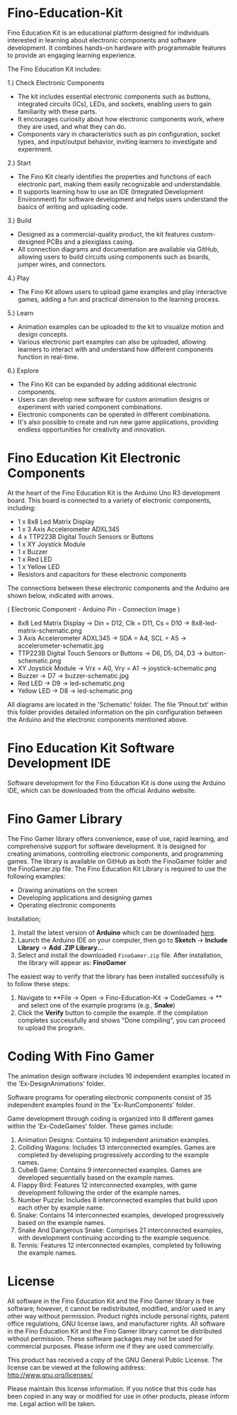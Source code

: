 # Fino-Education-Kit

Fino Education Kit is an educational platform designed for individuals interested in learning about electronic components and software development. 
It combines hands-on hardware with programmable features to provide an engaging learning experience.

The Fino Education Kit includes:

1.) Check Electronic Components
- The kit includes essential electronic components such as buttons, integrated circuits (ICs), LEDs, and sockets, enabling users to gain familiarity with these parts.
- It encourages curiosity about how electronic components work, where they are used, and what they can do.
- Components vary in characteristics such as pin configuration, socket types, and input/output behavior, inviting learners to investigate and experiment.

2.) Start
- The Fino Kit clearly identifies the properties and functions of each electronic part, making them easily recognizable and understandable.
- It supports learning how to use an IDE (Integrated Development Environment) for software development and helps users understand the basics of writing and uploading code.

3.) Build
- Designed as a commercial-quality product, the kit features custom-designed PCBs and a plexiglass casing.
- All connection diagrams and documentation are available via GitHub, allowing users to build circuits using components such as boards, jumper wires, and connectors.

4.) Play
- The Fino Kit allows users to upload game examples and play interactive games, adding a fun and practical dimension to the learning process.

5.) Learn
- Animation examples can be uploaded to the kit to visualize motion and design concepts.
- Various electronic part examples can also be uploaded, allowing learners to interact with and understand how different components function in real-time.

6.) Explore
- The Fino Kit can be expanded by adding additional electronic components.
- Users can develop new software for custom animation designs or experiment with varied component combinations.
- Electronic components can be operated in different combinations.
- It's also possible to create and run new game applications, providing endless opportunities for creativity and innovation.


# Fino Education Kit Electronic Components

At the heart of the Fino Education Kit is the Arduino Uno R3 development board.
This board is connected to a variety of electronic components, including:
- 1 x 8x8 Led Matrix Display
- 1 x 3 Axis Accelerometer ADXL345
- 4 x TTP223B Digital Touch Sensors or Buttons
- 1 x XY Joystick Module
- 1 x Buzzer
- 1 x Red LED
- 1 x Yellow LED
- Resistors and capacitors for these electronic components

The connections between these electronic components and the Arduino are shown below, indicated with arrows.

( Electronic Component - Arduino Pin - Connection Image )
- 8x8 Led Matrix Display -> Din = D12, Clk = D11, Cs = D10 -> 8x8-led-matrix-schematic.png
- 3 Axis Accelerometer ADXL345 -> SDA = A4, SCL = A5 -> accelerometer-schematic.jpg
- TTP223B Digital Touch Sensors or Buttons -> D6, D5, D4, D3 -> button-schematic.png
- XY Joystick Module -> Vrx = A0, Vry = A1 -> joystick-schematic.png
- Buzzer -> D7 -> buzzer-schematic.jpg
- Red LED -> D9 -> led-schematic.png
- Yellow LED -> D8 -> led-schematic.png

All diagrams are located in the 'Schematic' folder.
The file ‘Pinout.txt’ within this folder provides detailed information on the pin configuration between the Arduino and the electronic components mentioned above.


# Fino Education Kit Software Development IDE

Software development for the Fino Education Kit is done using the Arduino IDE, which can be downloaded from the official Arduino website.


# Fino Gamer Library

The Fino Gamer library offers convenience, ease of use, rapid learning, and comprehensive support for software development.
It is designed for creating animations, controlling electronic components, and programming games.
The library is available on GitHub as both the FinoGamer folder and the FinoGamer.zip file.
The Fino Education Kit Library is required to use the following examples:
- Drawing animations on the screen
- Developing applications and designing games
- Operating electronic components

Installation;
1. Install the latest version of **Arduino** which can be downloaded [here](https://www.arduino.cc/en/Main/Software).
2. Launch the Arduino IDE on your computer, then go to **Sketch** → **Include Library** → **Add .ZIP Library...**
3. Select and install the downloaded `FinoGamer.zip` file. After installation, the library will appear as: **FinoGamer** 

The easiest way to verify that the library has been installed successfully is to follow these steps:
1. Navigate to **File -> Open -> Fino-Education-Kit -> CodeGames -> ** and select one of the example programs (e.g., **Snake**)
2. Click the **Verify** button to compile the example. If the compilation completes successfully and shows "Done compiling", you can proceed to upload the program.


# Coding With Fino Gamer

The animation design software includes 16 independent examples located in the 'Ex-DesignAnimations' folder.

Software programs for operating electronic components consist of 35 independent examples found in the 'Ex-RunComponents' folder.

Game development through coding is organized into 8 different games within the 'Ex-CodeGames' folder. These games include:
1. Animation Designs: Contains 10 independent animation examples.
2. Colliding Wagons: Includes 13 interconnected examples. Games are completed by developing progressively according to the example names.
3. CubeB Game: Contains 9 interconnected examples. Games are developed sequentially based on the example names.
4. Flappy Bird: Features 12 interconnected examples, with game development following the order of the example names.
5. Number Puzzle: Includes 8 interconnected examples that build upon each other by example name.
6. Snake: Contains 14 interconnected examples, developed progressively based on the example names.
7. Snake And Dangerous Snake: Comprises 21 interconnected examples, with development continuing according to the example sequence.
8. Tennis: Features 12 interconnected examples, completed by following the example names.


# License

All software in the Fino Education Kit and the Fino Gamer library is free software; however, it cannot be redistributed, modified, and/or used in any other way without permission.
Product rights include personal rights, patent office regulations, GNU license laws, and manufacturer rights.
All software in the Fino Education Kit and the Fino Gamer library cannot be distributed without permission. 
These software packages may not be used for commercial purposes. Please inform me if they are used commercially.

This product has received a copy of the GNU General Public License. The license can be viewed at the following address:
http://www.gnu.org/licenses/

Please maintain this license information. If you notice that this code has been copied in any way or modified for use in other products, please inform me. 
Legal action will be taken.